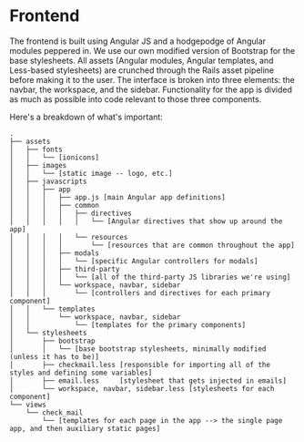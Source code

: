 # Frontend

The frontend is built using Angular JS and a hodgepodge of Angular modules peppered in. We use our own modified version of Bootstrap for the base stylesheets. All assets (Angular modules, Angular templates, and Less-based stylesheets) are crunched through the Rails asset pipeline before making it to the user. The interface is broken into three elements: the navbar, the workspace, and the sidebar. Functionality for the app is divided as much as possible into code relevant to those three components.

Here's a breakdown of what's important:

```
.
├── assets
│   ├── fonts
│   │   └── [ionicons]
│   ├── images
│   │   └── [static image -- logo, etc.]
│   ├── javascripts
│   │   ├── app
│   │   │   ├── app.js [main Angular app definitions]
│   │   │   ├── common
│   │   │   │   ├── directives
│   │   │   │   │   └── [Angular directives that show up around the app]
│   │   │   │   └── resources
│   │   │   │       └── [resources that are common throughout the app]
│   │   │   ├── modals
│   │   │   │   └── [specific Angular controllers for modals]
│   │   │   ├── third-party
│   │   │   │   └── [all of the third-party JS libraries we're using]
│   │   │   └── workspace, navbar, sidebar
│   │   │       └── [controllers and directives for each primary component]
│   │   └── templates
│   │       └── workspace, navbar, sidebar
│   │           └── [templates for the primary components]
│   └── stylesheets
│       ├── bootstrap
│       │   └── [base bootstrap stylesheets, minimally modified (unless it has to be)]
│       ├── checkmail.less [responsible for importing all of the styles and defining some variables]
│       ├── email.less     [stylesheet that gets injected in emails]
│       └── workspace, navbar, sidebar.less [stylesheets for each component]
└── views
    └── check_mail
        └── [templates for each page in the app --> the single page app, and then auxiliary static pages]
```
